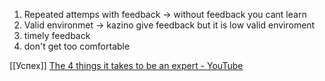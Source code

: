 
1. Repeated attemps with feedback -> without feedback you cant learn 
2. Valid environmet -> kazino give feedback but it is low valid enviroment
3. timely feedback
4. don't get too comfortable


[[Успех]]
[The 4 things it takes to be an expert - YouTube](https://www.youtube.com/watch?v=5eW6Eagr9XA&ab_channel=Veritasium)
